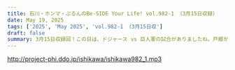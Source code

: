 ```yaml
---
title: 石川・ホンマ・ぶるんのBe-SIDE Your Life! vol.982-1 （3月15日収録）
date: May 19, 2025
tags: ['2025', 'May 2025', 'vol.982-1 （3月15日収']
draft: false
summary: 3月15日収録回！この日は、ドジャース vs 巨人軍の試合がありましたね。戸郷がボコボコにされて...　今シーズンの悪夢を暗示しているかのような？　厳しいマウンド姿でした。※今回の配信音声に機械ノイズを含む箇所があります。ご了承ください。
---
```


http://project-phi.ddo.jp/ishikawa/ishikawa982_1.mp3